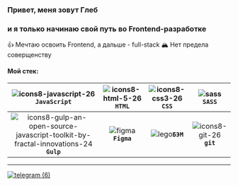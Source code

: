 ### Привет, меня зовут Глеб
### и я только начинаю свой путь во Frontend-разработке

👍 Мечтаю освоить Frontend, а дальше - full-stack 
🏔️ Нет предела соверщенству

#### Мой стек:
|![icons8-javascript-26](https://user-images.githubusercontent.com/70646350/119318720-4f788180-bc82-11eb-87ff-8201ce9d61c8.png) `JavaScript` | ![icons8-html-5-26](https://user-images.githubusercontent.com/70646350/119315541-9cf2ef80-bc7e-11eb-8f46-ef3766162ab6.png) `HTML` | ![icons8-css3-26](https://user-images.githubusercontent.com/70646350/119316006-1be82800-bc7f-11eb-8166-910c027cd18f.png) `CSS` | ![sass](https://github.com/BreadIsBack/BreadIsBack/assets/62397483/91e19fa3-1c80-46be-acfd-25d5199fa505) `SASS` |
|:------:|:------:|:------:|:------:|
|![icons8-gulp-an-open-source-javascript-toolkit-by-fractal-innovations-24](https://github.com/BreadIsBack/BreadIsBack/assets/62397483/13e23768-627d-4eab-9594-ff786001b15b) **`Gulp`** |![figma](https://github.com/BreadIsBack/BreadIsBack/assets/62397483/d5ad594a-74d2-4e04-aaa5-4b4fbf24decc) **`Figma`**|![lego](https://github.com/BreadIsBack/BreadIsBack/assets/62397483/e9517e25-7081-411b-a228-b903204676b9)**`БЭМ`**| ![icons8-git-26](https://user-images.githubusercontent.com/70646350/119321913-cc592a80-bc85-11eb-9540-8605bd48f3f7.png) **`git`**|




-----------------------------------------------
[![telegram (6)](https://user-images.githubusercontent.com/70646350/119327162-5952b280-bc8b-11eb-97b2-4484aab48d02.png)](https://t.me/XlebushekS)&nbsp;&nbsp;

<!--
**BreadIsBack/BreadIsBack** is a ✨ _special_ ✨ repository because its `README.md` (this file) appears on your GitHub profile.

Here are some ideas to get you started:

- 🔭 I’m currently working on ...
- 🌱 I’m currently learning ...
- 👯 I’m looking to collaborate on ...
- 🤔 I’m looking for help with ...
- 💬 Ask me about ...
- 📫 How to reach me: ...
- 😄 Pronouns: ...
- ⚡ Fun fact: ...
-->

